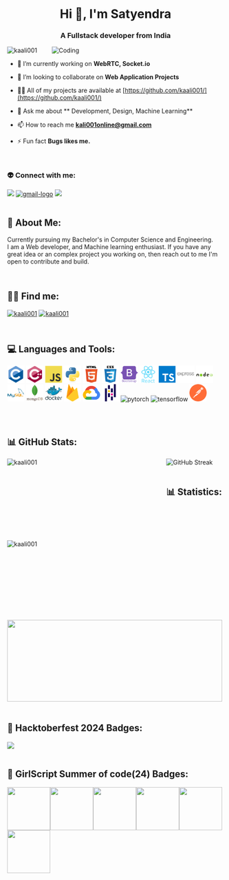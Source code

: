 
<!--![logo](https://github.com/user-attachments/assets/ccd7fe79-c601-4fdc-9d04-2b593fca18c8)-->


<h1 align="center">Hi 👋, I'm Satyendra</h1>
<h3 align="center">A Fullstack developer from India</h3>
<img align="right" alt="Coding" width="400" src="https://github.com/user-attachments/assets/41521bad-f9dc-4cb3-a8d9-af79e11e7719">
<p align="left"> <img src="https://komarev.com/ghpvc/?username=kaali001&label=Profile%20views&color=0e75b6&style=flat" alt="kaali001" /> </p>

- 🌱 I’m currently working on **WebRTC, Socket.io**

- 👯 I’m looking to collaborate on **Web Application Projects**

- 👨‍💻 All of my projects are available at [https://github.com/kaali001/](https://github.com/kaali001/)

- 💬 Ask me about ** Development, Design, Machine Learning**

- 📫 How to reach me **kali001online@gmail.com**

- ⚡ Fun fact **Bugs likes me.**

<br>
<h3 align="left"> 👽 Connect with me:</h3>
<div> 
<a href="https://x.com/satyendra0_0" target="_blank"><img src="https://img.shields.io/badge/Twitter-1DA1F2?style=for-the-badge&logo=twitter&logoColor=white" target="_blank"></a>
<a href = "mailto:kali001online@gmail.com"><img src="https://img.shields.io/static/v1?message=Gmail&logo=gmail&label=&color=D14836&logoColor=white&labelColor=&style=for-the-badge"  alt="gmail-logo"></a>
<a href="https://www.linkedin.com/in/satyendra-kumar-0802ab20a/" target="_blank"><img src="https://img.shields.io/badge/LinkedIn-0077B5?style=for-the-badge&logo=linkedin&logoColor=white" target="_blank"></a>
<!--<a href="https://github.com/kaali001" target="_blank"><img src="https://img.shields.io/badge/GitHub-100000?style=for-the-badge&logo=github&logoColor=white" target="_blank"></a> -->

</div>
<br>

## 💫 About Me:

<p>
 Currently pursuing my Bachelor's in Computer Science and Engineering.<br>
 I am a Web developer, and Machine learning enthusiast. If you have any great idea or an complex project you working on, then reach out to me I'm open to contribute and build.

</p>
<br>


## 🕵️‍♂️ Find me:
<p align="left">

<a href="https://www.hackerrank.com/kali001" target="blank"><img align="center" src="https://raw.githubusercontent.com/rahuldkjain/github-profile-readme-generator/master/src/images/icons/Social/hackerrank.svg" alt="kaali001" height="30" width="40" /></a>
<a href="https://www.leetcode.com/kali001" target="blank"><img align="center" src="https://raw.githubusercontent.com/rahuldkjain/github-profile-readme-generator/master/src/images/icons/Social/leet-code.svg" alt="kaali001" height="30" width="40" /></a>
</p><br>

## 💻 Languages and Tools:

<p align="left">
  <img src="https://raw.githubusercontent.com/teamedwardforever/Readme-Generator/71f25dd8b98329b168142a6b782a107b75eab178/svg/Skills/Languages/c-original.svg" alt="C" width="40" height="40"/>
  <img src="https://raw.githubusercontent.com/teamedwardforever/Readme-Generator/71f25dd8b98329b168142a6b782a107b75eab178/svg/Skills/Languages/cplusplus-original.svg" alt="CPP" width="40" height="40"/>
  <img src="https://raw.githubusercontent.com/teamedwardforever/Readme-Generator/71f25dd8b98329b168142a6b782a107b75eab178/svg/Skills/Languages/javascript-original.svg" alt="Javascript" width="40" height="40"/>
  
<img src="https://raw.githubusercontent.com/teamedwardforever/Readme-Generator/71f25dd8b98329b168142a6b782a107b75eab178/svg/Skills/Languages/python-original.svg" alt="Python" width="40" height="40"/>
<img src="https://raw.githubusercontent.com/teamedwardforever/Readme-Generator/71f25dd8b98329b168142a6b782a107b75eab178/svg/Skills/Frontend/html5-original-wordmark.svg" alt="HTML" width="40" height="40"/>
<img src="https://raw.githubusercontent.com/teamedwardforever/Readme-Generator/71f25dd8b98329b168142a6b782a107b75eab178/svg/Skills/Frontend/css3-original-wordmark.svg" alt="Css" width="40" height="40"/>
<img src="https://raw.githubusercontent.com/teamedwardforever/Readme-Generator/71f25dd8b98329b168142a6b782a107b75eab178/svg/Skills/Frontend/bootstrap-plain-wordmark.svg" alt="Bootstrap" width="40" height="40"/>
<img src="https://raw.githubusercontent.com/teamedwardforever/Readme-Generator/71f25dd8b98329b168142a6b782a107b75eab178/svg/Skills/Frontend/react-original-wordmark.svg" alt="React" width="40" height="40"/>
 <img src="https://raw.githubusercontent.com/devicons/devicon/master/icons/typescript/typescript-original.svg" alt="typescript" width="40" height="40"/>
 <img src="https://raw.githubusercontent.com/devicons/devicon/master/icons/express/express-original-wordmark.svg" alt="express" width="40" height="40"/>
 
<img src="https://raw.githubusercontent.com/teamedwardforever/Readme-Generator/71f25dd8b98329b168142a6b782a107b75eab178/svg/Skills/Backend/nodejs-original-wordmark.svg" alt="NodeJs" width="40" height="40"/>
<img src="https://raw.githubusercontent.com/teamedwardforever/Readme-Generator/71f25dd8b98329b168142a6b782a107b75eab178/svg/Skills/Database/mysql-original-wordmark.svg" alt="Mysql" width="40" height="40"/>
<img src="https://raw.githubusercontent.com/teamedwardforever/Readme-Generator/71f25dd8b98329b168142a6b782a107b75eab178/svg/Skills/Database/mongodb-original-wordmark.svg" alt="Mongodb" width="40" height="40"/>

 <img src="https://raw.githubusercontent.com/devicons/devicon/master/icons/docker/docker-original-wordmark.svg" alt="docker" width="40" height="40"/>
<img src="https://raw.githubusercontent.com/teamedwardforever/Readme-Generator/71f25dd8b98329b168142a6b782a107b75eab178/svg/Skills/BackendService/firebase-icon.svg" alt="Firebase" width="40" height="40"/>
<img src="https://raw.githubusercontent.com/teamedwardforever/Readme-Generator/71f25dd8b98329b168142a6b782a107b75eab178/svg/Skills/Devops/google_cloud-icon.svg" alt="Google Cloud" width="40" height="40"/>

 <img src="https://raw.githubusercontent.com/devicons/devicon/2ae2a900d2f041da66e950e4d48052658d850630/icons/pandas/pandas-original.svg" alt="pandas" width="40" height="40"/>

 <img src="https://www.vectorlogo.zone/logos/pytorch/pytorch-icon.svg" alt="pytorch" width="40" height="40"/>
 <img src="https://www.vectorlogo.zone/logos/tensorflow/tensorflow-icon.svg" alt="tensorflow" width="40" height="40"/>
  
<img src="https://raw.githubusercontent.com/teamedwardforever/Readme-Generator/71f25dd8b98329b168142a6b782a107b75eab178/svg/Skills/Software/getpostman-icon.svg" alt="Postman" width="40" height="40"/>

</p>
<br><br>

## 📊 GitHub Stats:

<div>

<img align="left" width="370em" height="190em" src="https://github-readme-stats.vercel.app/api?username=kaali001&theme=transparent&show_icons=true&locale=en" alt="kaali001" />

<img  width="450em"  height="160em"  src="https://nirzak-streak-stats.vercel.app?user=kaali001&theme=transparent&fire=EB5C16&ring=EBD353" alt="GitHub Streak" />
</div>
<br>

## 📊 Statistics:

<div >
 <img align="left" width="300em" height="185em" src="https://github-readme-stats.vercel.app/api/top-langs?username=kaali001&theme=transparent&show_icons=true&locale=en&layout=compact" alt="kaali001" />
<!--<p><img align="left" src="http://github-profile-summary-cards.vercel.app/api/cards/most-commit-language?username=kaali001&show_icons=true&locale=en" height="180em" /> </p>
<p><img align="center" src="http://github-profile-summary-cards.vercel.app/api/cards/repos-per-language?username=kaali001&show_icons=true&locale=en"  height="180em" /> </p> -->
<img src="http://github-profile-summary-cards.vercel.app/api/cards/profile-details?username=kaali001&theme=transparent&show_icons=true&locale=en" width="500em" height="190em" /> 

</div>
<br>


## 🏅 Hacktoberfest 2024 Badges:
<div align="left">
   <a href="https://holopin.io/@kaali001">
 <img  align="center" height="200em" src="https://holopin.me/kaali001"/>
 </a>
 </div>
<br>


## 🏅 GirlScript Summer of code(24) Badges:
<div align='center'>
  <a href="https://gssoc.girlscript.tech/leaderboard">
 <p><img align="left" src="https://gssoc.girlscript.tech/badges/postman.png" width="100px" height="100px" /></p> 
 <p><img align="left" src="https://gssoc.girlscript.tech/badges/1.png" width="100px" height="100px" /></p> 
 <p><img align="left" src="https://gssoc.girlscript.tech/badges/2.png" width="100px" height="100px" /></p> 
 <p><img align="left" src="https://gssoc.girlscript.tech/badges/3.png" width="100px" height="100px" /></p>
 <p><img align="left" src="https://gssoc.girlscript.tech/badges/4.png" width="100px" height="100px" /></p>
 <p><img align="left" src="https://gssoc.girlscript.tech/badges/5.png" width="100px" height="100px" /></p>
  
</a>
</div>
<br>
<br>

